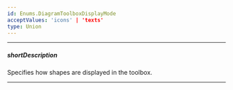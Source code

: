 ```yaml
---
id: Enums.DiagramToolboxDisplayMode
acceptValues: 'icons' | 'texts'
type: Union
---
```

---
##### shortDescription
Specifies how shapes are displayed in the toolbox.

---
